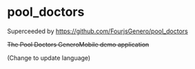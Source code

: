 # pool_doctors

Superceeded by https://github.com/FourjsGenero/pool_doctors

~~The Pool Doctors GeneroMobile demo application~~ 

(Change to update language)
